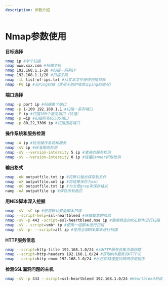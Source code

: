 ```yaml
---
description: 参数介绍
---
```


# Nmap参数使用

**目标选择**

```bash
nmap ip #单个扫描
nmap www.xxx.com #扫描主机
nmap 192.168.1.1-20 #扫描一系列IP
nmap 192.168.1.1/20 #扫描子网
nmap -iL list-of-ips.txt #从文本文件获得扫描目标
nmap -P0 ip #无Ping扫描（常用于防护墙禁止ping的情况）
```

**端口选择**

```bash
nmap -p port ip #扫描单个端口
nmap -p 1-100 192.168.1.1 #扫描一系列端口
nmap -F ip #扫描100个常见端口（快速）
nmap -p —ip #扫描所有65535端口
nmap -p 80,22,3306 ip #扫描指定端口
```

**操作系统和服务检测**

```bash
nmap -A ip #检测操作系统和服务
nmap -sV ip #标准服务检测
nmap -sV --version-intersity 5 ip #激进的服务检测
nmap -sV --version-intersity 0 ip #轻量Banner抓取检测
```

**输出格式**

```bash
nmap -oN outputfile.txt ip #将默认输出保存到文件
nmap -oX outputfile.xml ip #将结果保存为xml
nmap -oG outputfile.txt ip #为方便grep来保存格式
namp -oA outputfile ip #保存所有格式
```

**用NES脚本深入挖掘**

```bash
nmap -sV -sC ip #使用默认安全脚本扫描
nmap --script-help=ssl-heartbleed #获取脚本的帮助
nmap -sV -p 443 -script=ssl-heartbleed.nse ip #使用特定的NSE脚本进行扫描
nmap -sV --script=smb* ip #使用一组脚本进行扫描
nmap -sV -p- --script=all ip #使用全部NSE脚本进行扫描
```

**HTTP服务信息**

```bash
nmap --script=http-title 192.168.1.0/24 #从HTTP服务收集页面标题
nmap --script=http-headers 192.168.1.0/24 #获取Web服务的HTTP头
nmap --script=http-enum 192.168.1.0/24 #从已知路径查找网络应用程序
```

**检测SSL漏洞问题的主机**

```bash
nmap -sV -p 443 --script=ssl-heartbleed 192.168.1.0/24 #Heartbleed测试
```





